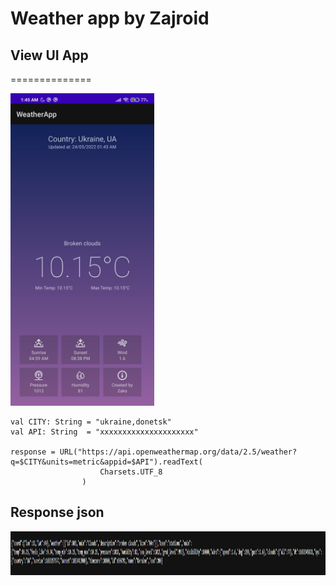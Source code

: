 # Weather app by Zajroid
## View UI App
==============

<img src="imagesForGithub\screenUIApp.jpg" height="500px"></img>


```
val CITY: String = "ukraine,donetsk"
val API: String  = "xxxxxxxxxxxxxxxxxxxxx"

response = URL("https://api.openweathermap.org/data/2.5/weather?q=$CITY&units=metric&appid=$API").readText(
                    Charsets.UTF_8
                )
```

## Response json

<img src="imagesForGithub\screenJson.jpg" height="70"></img>
